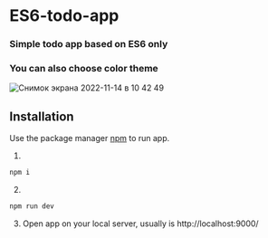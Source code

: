 # ES6-todo-app
### Simple todo app based on ES6 only

### You can also choose color theme

![Снимок экрана 2022-11-14 в 10 42 49](https://user-images.githubusercontent.com/19332522/201627582-2b65a739-0c18-40f5-9c0d-fc983370a82f.png)

## Installation

Use the package manager [npm](https://www.npmjs.com/) to run app.

1. 

```bash
npm i
```
2.

```bash
npm run dev
```
3. Open app on your local server, usually is http://localhost:9000/
